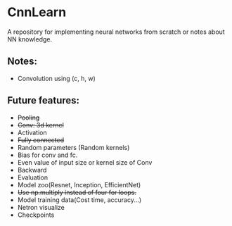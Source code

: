 # CnnLearn
A repository for implementing neural networks from scratch or notes about NN knowledge.

## Notes:
- Convolution using (c, h, w)
## Future features:
- ~~Pooling~~
- ~~Conv: 3d kernel~~
- Activation
- ~~Fully connected~~
- Random parameters (Random kernels)
- Bias for conv and fc.
- Even value of input size or kernel size of Conv
- Backward
- Evaluation
- Model zoo(Resnet, Inception, EfficientNet)
- ~~Use np.multiply instead of four for loops.~~
- Model training data(Cost time, accuracy...)
- Netron visualize
- Checkpoints
